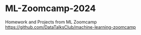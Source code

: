 # ML-Zoomcamp-2024
Homework and Projects from ML Zoomcamp https://github.com/DataTalksClub/machine-learning-zoomcamp
